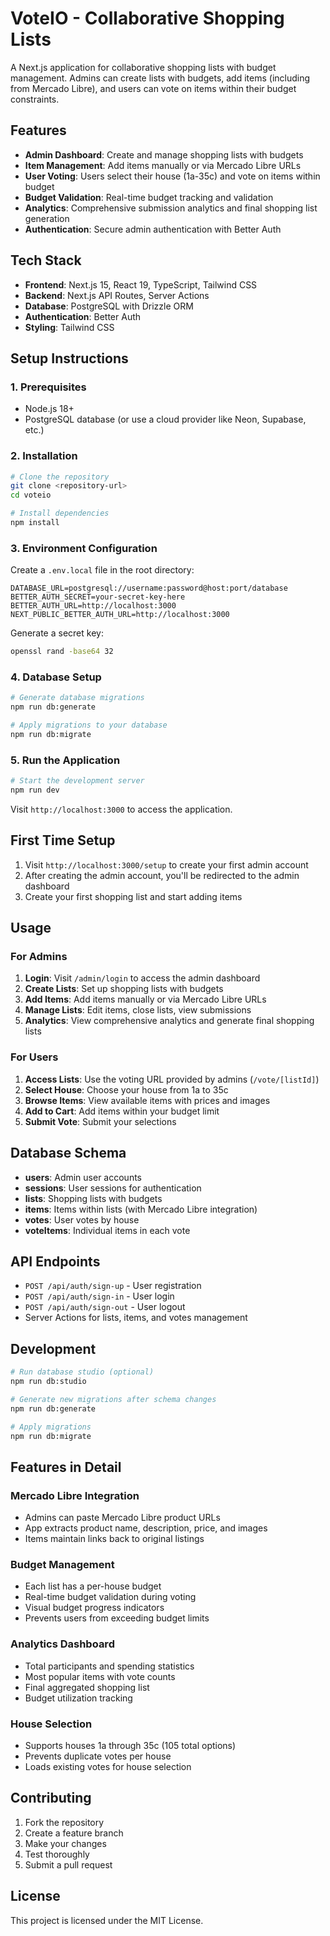 # VoteIO - Collaborative Shopping Lists

A Next.js application for collaborative shopping lists with budget management. Admins can create lists with budgets, add items (including from Mercado Libre), and users can vote on items within their budget constraints.

## Features

- **Admin Dashboard**: Create and manage shopping lists with budgets
- **Item Management**: Add items manually or via Mercado Libre URLs
- **User Voting**: Users select their house (1a-35c) and vote on items within budget
- **Budget Validation**: Real-time budget tracking and validation
- **Analytics**: Comprehensive submission analytics and final shopping list generation
- **Authentication**: Secure admin authentication with Better Auth

## Tech Stack

- **Frontend**: Next.js 15, React 19, TypeScript, Tailwind CSS
- **Backend**: Next.js API Routes, Server Actions
- **Database**: PostgreSQL with Drizzle ORM
- **Authentication**: Better Auth
- **Styling**: Tailwind CSS

## Setup Instructions

### 1. Prerequisites

- Node.js 18+
- PostgreSQL database (or use a cloud provider like Neon, Supabase, etc.)

### 2. Installation

```bash
# Clone the repository
git clone <repository-url>
cd voteio

# Install dependencies
npm install
```

### 3. Environment Configuration

Create a `.env.local` file in the root directory:

```env
DATABASE_URL=postgresql://username:password@host:port/database
BETTER_AUTH_SECRET=your-secret-key-here
BETTER_AUTH_URL=http://localhost:3000
NEXT_PUBLIC_BETTER_AUTH_URL=http://localhost:3000
```

Generate a secret key:

```bash
openssl rand -base64 32
```

### 4. Database Setup

```bash
# Generate database migrations
npm run db:generate

# Apply migrations to your database
npm run db:migrate
```

### 5. Run the Application

```bash
# Start the development server
npm run dev
```

Visit `http://localhost:3000` to access the application.

## First Time Setup

1. Visit `http://localhost:3000/setup` to create your first admin account
2. After creating the admin account, you'll be redirected to the admin dashboard
3. Create your first shopping list and start adding items

## Usage

### For Admins

1. **Login**: Visit `/admin/login` to access the admin dashboard
2. **Create Lists**: Set up shopping lists with budgets
3. **Add Items**: Add items manually or via Mercado Libre URLs
4. **Manage Lists**: Edit items, close lists, view submissions
5. **Analytics**: View comprehensive analytics and generate final shopping lists

### For Users

1. **Access Lists**: Use the voting URL provided by admins (`/vote/[listId]`)
2. **Select House**: Choose your house from 1a to 35c
3. **Browse Items**: View available items with prices and images
4. **Add to Cart**: Add items within your budget limit
5. **Submit Vote**: Submit your selections

## Database Schema

- **users**: Admin user accounts
- **sessions**: User sessions for authentication
- **lists**: Shopping lists with budgets
- **items**: Items within lists (with Mercado Libre integration)
- **votes**: User votes by house
- **voteItems**: Individual items in each vote

## API Endpoints

- `POST /api/auth/sign-up` - User registration
- `POST /api/auth/sign-in` - User login
- `POST /api/auth/sign-out` - User logout
- Server Actions for lists, items, and votes management

## Development

```bash
# Run database studio (optional)
npm run db:studio

# Generate new migrations after schema changes
npm run db:generate

# Apply migrations
npm run db:migrate
```

## Features in Detail

### Mercado Libre Integration

- Admins can paste Mercado Libre product URLs
- App extracts product name, description, price, and images
- Items maintain links back to original listings

### Budget Management

- Each list has a per-house budget
- Real-time budget validation during voting
- Visual budget progress indicators
- Prevents users from exceeding budget limits

### Analytics Dashboard

- Total participants and spending statistics
- Most popular items with vote counts
- Final aggregated shopping list
- Budget utilization tracking

### House Selection

- Supports houses 1a through 35c (105 total options)
- Prevents duplicate votes per house
- Loads existing votes for house selection

## Contributing

1. Fork the repository
2. Create a feature branch
3. Make your changes
4. Test thoroughly
5. Submit a pull request

## License

This project is licensed under the MIT License.
